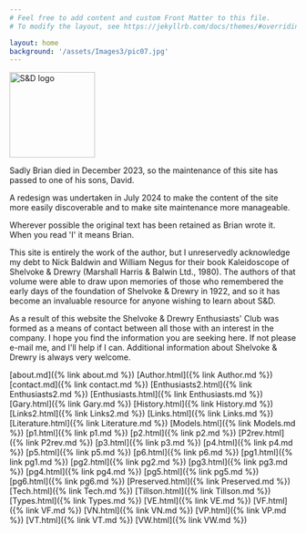 ```yaml
---
# Feel free to add content and custom Front Matter to this file.
# To modify the layout, see https://jekyllrb.com/docs/themes/#overriding-theme-defaults

layout: home
background: '/assets/Images3/pic07.jpg'
---
```

<div class="container">
    <div class="row">
        <div class="col-lg-8 col-md-10 mx-auto text-center">
            <img src="/assets/Images/S%26D%20Logo.jpg" width="150px" alt="S&D logo" /><br/>
        </div>
    </div>
</div>

<div class="alert alert-primary" role="alert" markdown="1" style="margin-top:1em" >

Sadly Brian died in December 2023, so the maintenance of this site has passed to one of his sons, David.

A redesign was undertaken in July 2024 to make the content of the site more easily discoverable and to make site maintenance more manageable. 

Wherever possible the original text has been retained as Brian wrote it. <br/>When you read 'I' it means Brian.
</div>

This site is entirely the work of the author, but I unreservedly acknowledge my debt to Nick Baldwin and William Negus for their book Kaleidoscope of Shelvoke & Drewry (Marshall Harris & Balwin Ltd., 1980). The authors of that volume were able to draw upon memories of those who remembered the early days of the foundation of Shelvoke & Drewry in 1922, and so it has become an invaluable resource for anyone wishing to learn about S&D.

As a result of this website the Shelvoke & Drewry Enthusiasts' Club was formed as a means of contact between all those with an interest in the company. I hope you find the information you are seeking here. If not please e-mail me, and I'll help if I can. Additional information about Shelvoke & Drewry is always very welcome. 



[about.md]({% link about.md %})
[Author.html]({% link Author.md %})
[contact.md]({% link contact.md %})
[Enthusiasts2.html]({% link Enthusiasts2.md %})
[Enthusiasts.html]({% link Enthusiasts.md %})
[Gary.html]({% link Gary.md %})
[History.html]({% link History.md %})
[Links2.html]({% link Links2.md %})
[Links.html]({% link Links.md %})
[Literature.html]({% link Literature.md %})
[Models.html]({% link Models.md %})
[p1.html]({% link p1.md %})
[p2.html]({% link p2.md %})
[P2rev.html]({% link P2rev.md %})
[p3.html]({% link p3.md %})
[p4.html]({% link p4.md %})
[p5.html]({% link p5.md %})
[p6.html]({% link p6.md %})
[pg1.html]({% link pg1.md %})
[pg2.html]({% link pg2.md %})
[pg3.html]({% link pg3.md %})
[pg4.html]({% link pg4.md %})
[pg5.html]({% link pg5.md %})
[pg6.html]({% link pg6.md %})
[Preserved.html]({% link Preserved.md %})
[Tech.html]({% link Tech.md %})
[Tillson.html]({% link Tillson.md %})
[Types.html]({% link Types.md %})
[VE.html]({% link VE.md %})
[VF.html]({% link VF.md %})
[VN.html]({% link VN.md %})
[VP.html]({% link VP.md %})
[VT.html]({% link VT.md %})
[VW.html]({% link VW.md %})